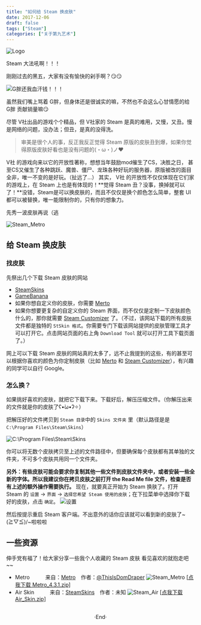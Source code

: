 ```yaml
---
title: "如何给 Steam 换皮肤"
date: 2017-12-06
draft: false
tags: ["Steam"]
categories: ["关于第九艺术"]
---
```


<img src="https://mogeko.github.io/images/012/logo.png"  alt="Logo"  style="border:0" />

Steam 大法吼啊！！！

刚刚过去的黑五，大家有没有愉快的剁手啊？😏😏

<img alt="G胖还我血汗钱！！！" src="https://mogeko.github.io/images/012/Fat_G.gif">

虽然我们嘴上骂着 G胖，但身体还是很诚实的嘛，不然也不会这么心甘情愿的给 G胖 贡献销量嘛😏

尽管 V社出品的游戏个个精品，但 V社家的 Steam 是真的难用，又慢，又丑。慢是网络的问题，没办法；但丑，是真的没得洗。

> 审美是很个人的事，反正我反正觉得 Steam 原版的皮肤丑到爆，如果你觉得原版皮肤好看也是没有问题的(・ω・)ノ❤

V社 的游戏向来以它的开放性著称，想想当年鼓励mod催生了CS，决胜之日， 甚至CS又催生了各种跳跃、魔兽、僵尸、龙珠各种好玩的服务器，原版被改的面目全非，唯一不变的是好玩。（扯远了…）
其实， V社 的开放性不仅仅体现在它们家的游戏上，在 Steam 上也是有体现的！**觉得 Steam 丑？没事，换掉就可以了！**没错，Steam是可以换皮肤的，而且不仅仅是换个颜色怎么简单，整套 UI 都可以被替换，唯一能限制你的，只有你的想象力。

先秀一波皮肤再说（逃

<img alt="Steam_Metro" src="https://mogeko.github.io/images/012/steam_air.png">

<!-- more -->

## 给 Steam 换皮肤

### 找皮肤

先祭出几个下载 Steam 皮肤的网站

- [SteamSkins](http://steamskins.org/)
- [GameBanana](https://mogeko.github.io/images/012/steam.gamebanana.com)
- 如果你想自定义你的皮肤，你需要 [Merto](http://www.metroforsteam.com/)
- 如果你想要更复杂的自定义你的 Steam 界面，而不仅仅是定制一下皮肤颜色什么的，那你就需要 [Steam Customizer](https://mogeko.github.io/images/012/steamcustomizer.com) 了。（不过，该网站下载的所有皮肤文件都是独特的 `StSkin 格式`。你需要专门下载该网站提供的皮肤管理工具才可以打开它。点击网站页面的右上角 `Download Tool` 就可以打开工具下载页面了。）

网上可以下载 Steam 皮肤的网站真的太多了，远不止我提到的这些，有的甚至可以根据你喜欢的颜色为你定制皮肤（比如 [Merto](http://www.metroforsteam.com/) 和 [Steam Customizer](https://mogeko.github.io/images/012/steamcustomizer.com)），有兴趣的同学可以自行 Google。

### 怎么换？

如果挑好喜欢的皮肤，就把它下载下来。下载好后，解压压缩文件。（你解压出来的文件就是你的皮肤了ʕ•̀ω•́ʔ✧）

把解压好的文件拷贝到 `Steam 目录`中的 `Skins 文件夹` 里（默认路径是是 `C:\Program Files\Steam\Skins`）

<img alt="C:\Program Files\Steam\Skins" src="https://mogeko.github.io/images/012/path.png">

你可以将无数个皮肤拷贝至上述的文件路径中，但要确保每个皮肤都有其单独的文件夹，不可多个皮肤共用同一个文件夹。

**另外：**有些皮肤可能会要求你复制其他一些文件到皮肤文件夹中，或者安装一些全新的字体。所以我建议你**在拷贝皮肤之前打开 the Read Me file 文件，检查是否有上述的额外操作需要执行。**
现在，就要真正开始为 Steam 换肤了。打开 Steam 的 `设置` -> `界面` -> `选择您希望 Steam 使用的皮肤`；在下拉菜单中选择你下载好的皮肤，点击 `确定`。
<img alt="设置" src="https://mogeko.github.io/images/012/settings.png">

然后按提示重启 Steam 客户端。不出意外的话你应该就可以看到新的皮肤了~(≧▽≦)/~啦啦啦

## 一些资源

伸手党有福了！给大家分享一些我个人收藏的 Steam 皮肤
看见喜欢的就抱走吧~~

- Metro   来自：[Metro](http://www.metroforsteam.com/) 作者：[@ThisIsDomDraper](https://twitter.com/ThisIsDomDraper)
  <img alt="Steam_Metro" src="https://mogeko.github.io/images/012/steam_metro.png">
  [[点我下载 Metro_4.3.1.zip\]](https://github.com/Mogeko/Blog/releases/download/012/Metro_4.3.1.zip)
- Air Skin   来自：[SteamSkins](http://steamskins.org/air-skin-for-steam/) 作者：未知
  <img alt="Steam_Air" src="https://mogeko.github.io/images/012/steam_air.png">
  [[点我下载 Air_Skin.zip\]](https://github.com/Mogeko/Blog/releases/download/012/Air_Skin.zip)




<br>

<center>  ·End·  </center>